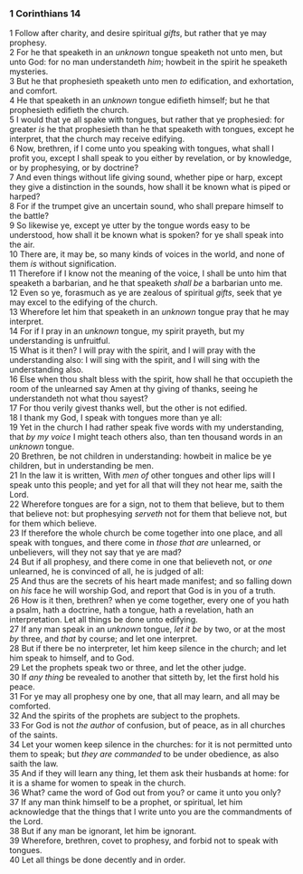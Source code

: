 ### 1 Corinthians 14

1 Follow after charity, and desire spiritual *gifts*, but rather that ye may prophesy.  
2 For he that speaketh in an *unknown* tongue speaketh not unto men, but unto God: for no man understandeth *him*; howbeit in the spirit he speaketh mysteries.  
3 But he that prophesieth speaketh unto men *to* edification, and exhortation, and comfort.  
4 He that speaketh in an *unknown* tongue edifieth himself; but he that prophesieth edifieth the church.  
5 I would that ye all spake with tongues, but rather that ye prophesied: for greater *is* he that prophesieth than he that speaketh with tongues, except he interpret, that the church may receive edifying.  
6 Now, brethren, if I come unto you speaking with tongues, what shall I profit you, except I shall speak to you either by revelation, or by knowledge, or by prophesying, or by doctrine?  
7 And even things without life giving sound, whether pipe or harp, except they give a distinction in the sounds, how shall it be known what is piped or harped?  
8 For if the trumpet give an uncertain sound, who shall prepare himself to the battle?  
9 So likewise ye, except ye utter by the tongue words easy to be understood, how shall it be known what is spoken? for ye shall speak into the air.  
10 There are, it may be, so many kinds of voices in the world, and none of them *is* without signification.  
11 Therefore if I know not the meaning of the voice, I shall be unto him that speaketh a barbarian, and he that speaketh *shall be* a barbarian unto me.  
12 Even so ye, forasmuch as ye are zealous of spiritual *gifts*, seek that ye may excel to the edifying of the church.  
13 Wherefore let him that speaketh in an *unknown* tongue pray that he may interpret.  
14 For if I pray in an *unknown* tongue, my spirit prayeth, but my understanding is unfruitful.  
15 What is it then? I will pray with the spirit, and I will pray with the understanding also: I will sing with the spirit, and I will sing with the understanding also.  
16 Else when thou shalt bless with the spirit, how shall he that occupieth the room of the unlearned say Amen at thy giving of thanks, seeing he understandeth not what thou sayest?  
17 For thou verily givest thanks well, but the other is not edified.  
18 I thank my God, I speak with tongues more than ye all:  
19 Yet in the church I had rather speak five words with my understanding, that *by my voice* I might teach others also, than ten thousand words in an *unknown* tongue.  
20 Brethren, be not children in understanding: howbeit in malice be ye children, but in understanding be men.  
21 In the law it is written, With *men of* other tongues and other lips will I speak unto this people; and yet for all that will they not hear me, saith the Lord.  
22 Wherefore tongues are for a sign, not to them that believe, but to them that believe not: but prophesying *serveth* not for them that believe not, but for them which believe.  
23 If therefore the whole church be come together into one place, and all speak with tongues, and there come in *those that are* unlearned, or unbelievers, will they not say that ye are mad?  
24 But if all prophesy, and there come in one that believeth not, or *one* unlearned, he is convinced of all, he is judged of all:  
25 And thus are the secrets of his heart made manifest; and so falling down on *his* face he will worship God, and report that God is in you of a truth.  
26 How is it then, brethren? when ye come together, every one of you hath a psalm, hath a doctrine, hath a tongue, hath a revelation, hath an interpretation. Let all things be done unto edifying.  
27 If any man speak in an *unknown* tongue, *let it be* by two, or at the most *by* three, and *that* by course; and let one interpret.  
28 But if there be no interpreter, let him keep silence in the church; and let him speak to himself, and to God.  
29 Let the prophets speak two or three, and let the other judge.  
30 If *any thing* be revealed to another that sitteth by, let the first hold his peace.  
31 For ye may all prophesy one by one, that all may learn, and all may be comforted.  
32 And the spirits of the prophets are subject to the prophets.  
33 For God is not *the author* of confusion, but of peace, as in all churches of the saints.  
34 Let your women keep silence in the churches: for it is not permitted unto them to speak; but *they are commanded* to be under obedience, as also saith the law.  
35 And if they will learn any thing, let them ask their husbands at home: for it is a shame for women to speak in the church.  
36 What? came the word of God out from you? or came it unto you only?  
37 If any man think himself to be a prophet, or spiritual, let him acknowledge that the things that I write unto you are the commandments of the Lord.  
38 But if any man be ignorant, let him be ignorant.  
39 Wherefore, brethren, covet to prophesy, and forbid not to speak with tongues.  
40 Let all things be done decently and in order.  
